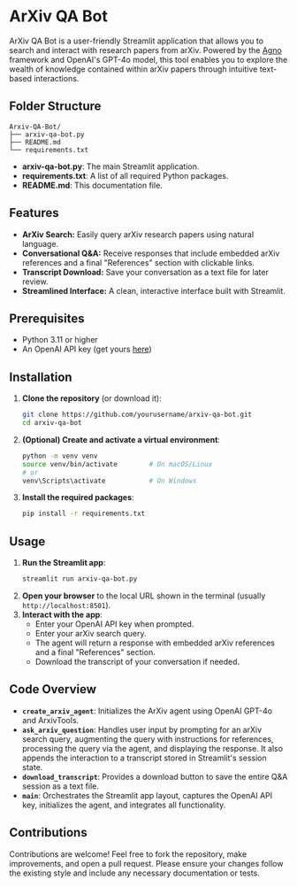 # ArXiv QA Bot

ArXiv QA Bot is a user-friendly Streamlit application that allows you to search and interact with research papers from arXiv. Powered by the [Agno](https://github.com/agno-ai/agno) framework and OpenAI's GPT-4o model, this tool enables you to explore the wealth of knowledge contained within arXiv papers through intuitive text-based interactions.

## Folder Structure

```
Arxiv-QA-Bot/
├── arxiv-qa-bot.py
├── README.md
└── requirements.txt
```

- **arxiv-qa-bot.py**: The main Streamlit application.
- **requirements.txt**: A list of all required Python packages.
- **README.md**: This documentation file.

## Features

- **ArXiv Search:** Easily query arXiv research papers using natural language.
- **Conversational Q&A:** Receive responses that include embedded arXiv references and a final "References" section with clickable links.
- **Transcript Download:** Save your conversation as a text file for later review.
- **Streamlined Interface:** A clean, interactive interface built with Streamlit.

## Prerequisites

- Python 3.11 or higher
- An OpenAI API key (get yours [here](https://platform.openai.com/account/api-keys))

## Installation

1. **Clone the repository** (or download it):
   ```bash
   git clone https://github.com/yourusername/arxiv-qa-bot.git
   cd arxiv-qa-bot
   ```

2. **(Optional) Create and activate a virtual environment**:
   ```bash
   python -m venv venv
   source venv/bin/activate        # On macOS/Linux
   # or
   venv\Scripts\activate           # On Windows
   ```

3. **Install the required packages**:
   ```bash
   pip install -r requirements.txt
   ```

## Usage

1. **Run the Streamlit app**:
   ```bash
   streamlit run arxiv-qa-bot.py
   ```
2. **Open your browser** to the local URL shown in the terminal (usually `http://localhost:8501`).
3. **Interact with the app**:
   - Enter your OpenAI API key when prompted.
   - Enter your arXiv search query.
   - The agent will return a response with embedded arXiv references and a final "References" section.
   - Download the transcript of your conversation if needed.

## Code Overview

- **`create_arxiv_agent`**: Initializes the ArXiv agent using OpenAI GPT-4o and ArxivTools.
- **`ask_arxiv_question`**: Handles user input by prompting for an arXiv search query, augmenting the query with instructions for references, processing the query via the agent, and displaying the response. It also appends the interaction to a transcript stored in Streamlit's session state.
- **`download_transcript`**: Provides a download button to save the entire Q&A session as a text file.
- **`main`**: Orchestrates the Streamlit app layout, captures the OpenAI API key, initializes the agent, and integrates all functionality.

## Contributions

Contributions are welcome! Feel free to fork the repository, make improvements, and open a pull request. Please ensure your changes follow the existing style and include any necessary documentation or tests.